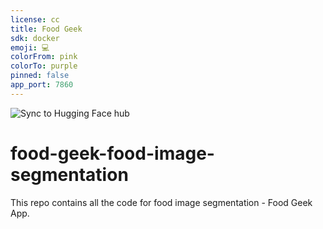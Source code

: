 ```yaml
---
license: cc
title: Food Geek
sdk: docker
emoji: 💻
colorFrom: pink
colorTo: purple
pinned: false
app_port: 7860
---
```


![Sync to Hugging Face hub](https://github.com/JohnPPinto/food-geek-food-image-segmentation/actions/workflows/main.yml/badge.svg)

# food-geek-food-image-segmentation
 This repo contains all the code for food image segmentation - Food Geek App.

